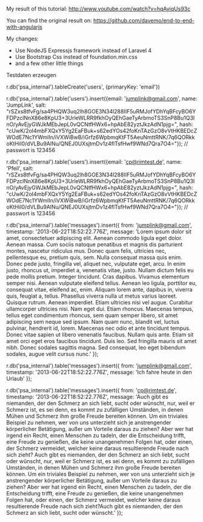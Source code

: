 My result of this tutorial: http://www.youtube.com/watch?v=hqAyiqUs93c

You can find the original result on: https://github.com/davemo/end-to-end-with-angularjs


My changes:
* Use NodeJS Expressjs framework instead of Laravel 4
* Use Bootstrap Css instead of foundation.min.css
* and a few other little things


Testdaten erzeugen

r.db('psa_internal').tableCreate('users', {primaryKey: 'email'})

r.db('psa_internal').table('users').insert({email: 'jumplink@gmail.com', name: 'JumpLink', salt: "rSZxs8tfvFg/sa4PHQW3uq2lh8GOE3N34l288IIF5uRMJofYDhYqBFcyBO6YFDPzclNnX86e8KpU3+3UrleWLRR9fkhOyQEhGaeTyArbmoTS3SnP8Bu1Q3InO/yAvEjyGWJkMEbJepL0vQCNtfHWx6+hpAbE82yztJkzAdN1pjg=", hash: "cUwK/2oI4mbFXQxY5Yg2EaFBuk+s62edYOs42foKnTAzGzO8vVtHKBEDcZWOdE7Nc1YWmlIn/iVXWiBwB/iGrfz6WpbmqKtFT5AeuNmttRNK/7q6QORkkoKtHiI0/dVLBu9AlNu/QNEJ0UXsjtmDv1z4flTsfHwf9WNd7Qra7O4="}); // passwort is 123456 

r.db('psa_internal').table('users').insert({email: 'cp@rimtest.de', name: 'Pfeil', salt: "rSZxs8tfvFg/sa4PHQW3uq2lh8GOE3N34l288IIF5uRMJofYDhYqBFcyBO6YFDPzclNnX86e8KpU3+3UrleWLRR9fkhOyQEhGaeTyArbmoTS3SnP8Bu1Q3InO/yAvEjyGWJkMEbJepL0vQCNtfHWx6+hpAbE82yztJkzAdN1pjg=", hash: "cUwK/2oI4mbFXQxY5Yg2EaFBuk+s62edYOs42foKnTAzGzO8vVtHKBEDcZWOdE7Nc1YWmlIn/iVXWiBwB/iGrfz6WpbmqKtFT5AeuNmttRNK/7q6QORkkoKtHiI0/dVLBu9AlNu/QNEJ0UXsjtmDv1z4flTsfHwf9WNd7Qra7O4="}); // passwort is 123456 

r.db('psa_internal').table('messages').insert({ from: 'jumplink@gmail.com', timestamp: '2013-06-22T18:52:22.776Z', message: 'Lorem ipsum dolor sit amet, consectetuer adipiscing elit. Aenean commodo ligula eget dolor. Aenean massa. Cum sociis natoque penatibus et magnis dis parturient montes, nascetur ridiculus mus. Donec quam felis, ultricies nec, pellentesque eu, pretium quis, sem. Nulla consequat massa quis enim. Donec pede justo, fringilla vel, aliquet nec, vulputate eget, arcu. In enim justo, rhoncus ut, imperdiet a, venenatis vitae, justo. Nullam dictum felis eu pede mollis pretium. Integer tincidunt. Cras dapibus. Vivamus elementum semper nisi. Aenean vulputate eleifend tellus. Aenean leo ligula, porttitor eu, consequat vitae, eleifend ac, enim. Aliquam lorem ante, dapibus in, viverra quis, feugiat a, tellus. Phasellus viverra nulla ut metus varius laoreet. Quisque rutrum. Aenean imperdiet. Etiam ultricies nisi vel augue. Curabitur ullamcorper ultricies nisi. Nam eget dui. Etiam rhoncus. Maecenas tempus, tellus eget condimentum rhoncus, sem quam semper libero, sit amet adipiscing sem neque sed ipsum. Nam quam nunc, blandit vel, luctus pulvinar, hendrerit id, lorem. Maecenas nec odio et ante tincidunt tempus. Donec vitae sapien ut libero venenatis faucibus. Nullam quis ante. Etiam sit amet orci eget eros faucibus tincidunt. Duis leo. Sed fringilla mauris sit amet nibh. Donec sodales sagittis magna. Sed consequat, leo eget bibendum sodales, augue velit cursus nunc.' });

r.db('psa_internal').table('messages').insert({ from: 'jumplink@gmail.com', timestamp: '2013-06-22T18:52:22.776Z', message: 'Ich fahre heute in den Urlaub' });

r.db('psa_internal').table('messages').insert({ from: 'cp@rimtest.de', timestamp: '2013-06-22T18:52:22.776Z', message: 'Auch gibt es niemanden, der den Schmerz an sich liebt, sucht oder wünscht, nur, weil er Schmerz ist, es sei denn, es kommt zu zufälligen Umständen, in denen Mühen und Schmerz ihm große Freude bereiten können. Um ein triviales Beispiel zu nehmen, wer von uns unterzieht sich je anstrengender körperlicher Betätigung, außer um Vorteile daraus zu ziehen? Aber wer hat irgend ein Recht, einen Menschen zu tadeln, der die Entscheidung trifft, eine Freude zu genießen, die keine unangenehmen Folgen hat, oder einen, der Schmerz vermeidet, welcher keine daraus resultierende Freude nach sich zieht? Auch gibt es niemanden, der den Schmerz an sich liebt, sucht oder wünscht, nur, weil er Schmerz ist, es sei denn, es kommt zu zufälligen Umständen, in denen Mühen und Schmerz ihm große Freude bereiten können. Um ein triviales Beispiel zu nehmen, wer von uns unterzieht sich je anstrengender körperlicher Betätigung, außer um Vorteile daraus zu ziehen? Aber wer hat irgend ein Recht, einen Menschen zu tadeln, der die Entscheidung trifft, eine Freude zu genießen, die keine unangenehmen Folgen hat, oder einen, der Schmerz vermeidet, welcher keine daraus resultierende Freude nach sich zieht?Auch gibt es niemanden, der den Schmerz an sich liebt, sucht oder wünscht.' });